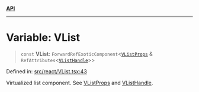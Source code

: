 [**API**](../../API.md)

***

# Variable: VList

> `const` **VList**: `ForwardRefExoticComponent`\<[`VListProps`](../interfaces/VListProps.md) & `RefAttributes`\<[`VListHandle`](../interfaces/VListHandle.md)\>\>

Defined in: [src/react/VList.tsx:43](https://github.com/inokawa/virtua/blob/3489326d86582a5e93a5773f522c17ad61899945/src/react/VList.tsx#L43)

Virtualized list component. See [VListProps](../interfaces/VListProps.md) and [VListHandle](../interfaces/VListHandle.md).
